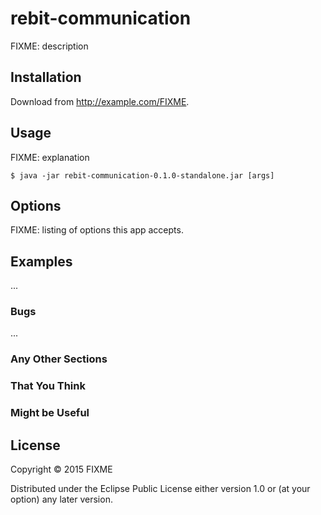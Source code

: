 # rebit-communication

FIXME: description

## Installation

Download from http://example.com/FIXME.

## Usage

FIXME: explanation

    $ java -jar rebit-communication-0.1.0-standalone.jar [args]

## Options

FIXME: listing of options this app accepts.

## Examples

...

### Bugs

...

### Any Other Sections
### That You Think
### Might be Useful

## License

Copyright © 2015 FIXME

Distributed under the Eclipse Public License either version 1.0 or (at
your option) any later version.
